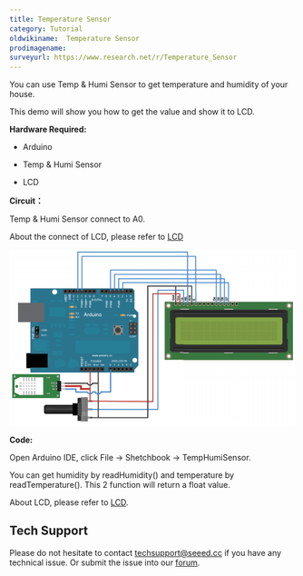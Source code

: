 ```yaml
---
title: Temperature Sensor
category: Tutorial
oldwikiname:  Temperature Sensor
prodimagename:
surveyurl: https://www.research.net/r/Temperature_Sensor
---
```

You can use Temp &amp; Humi Sensor to get temperature and humidity of your house.

This demo will show you how to get the value and show it to LCD.

**Hardware Required:**

*   Arduino

*   Temp &amp; Humi Sensor

*   LCD

**Circuit：**

Temp &amp; Humi Sensor connect to A0.

About the connect of LCD, please refer to [LCD](http://arduino.cc/en/Tutorial/LiquidCrystal)

![](https://github.com/Jeremyym/Temperature_Sensor/raw/master/img/Sidekick_34_1.png)

**Code:**

Open Arduino IDE, click File -&gt; Shetchbook -&gt; TempHumiSensor.

You can get humidity by readHumidity() and temperature by readTemperature(). This 2 function will return a float value.

About LCD, please refer to [LCD](http://arduino.cc/en/Tutorial/LiquidCrystal).

## Tech Support
Please do not hesitate to contact [techsupport@seeed.cc](techsupport@seeed.cc) if you have any technical issue. Or submit the issue into our [forum](http://seeedstudio.com/forum/). 